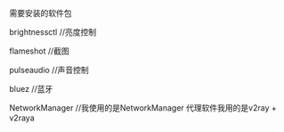 需要安装的软件包

brightnessctl //亮度控制

flameshot //截图

pulseaudio //声音控制

bluez //蓝牙

NetworkManager //我使用的是NetworkManager
代理软件我用的是v2ray + v2raya
